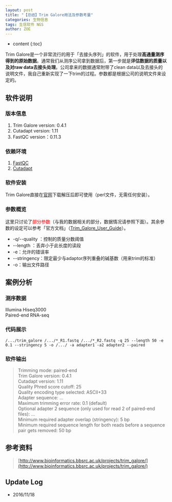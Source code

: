 ```yaml
---
layout: post
title: "【总结】Trim Galore用法及参数考量"
categories: 生物信息
tags: 生信软件 NGS
author: ZOE
---
```


* content
{:toc}

Trim Galore是一个非常流行的用于「去接头序列」的软件，用于处理**高通量测序得到的原始数据**。通常我们从测序公司拿到数据后，第一步就是**评估数据的质量以及对raw data去接头处理**。公司拿来的数据通常附带了clean data以及去接头的说明文件，我自己重新实现了一下trim的过程。参数都是根据公司的说明文件来设定的。




## 软件说明

### 版本信息
1. Trim Galore version: 0.4.1
2. Cutadapt version: 1.11
3. FastQC version：0.11.3

### 依赖环境
1. [FastQC](http://www.bioinformatics.bbsrc.ac.uk/projects/fastqc/)
2. [Cutadapt](https://pypi.python.org/pypi/cutadapt/)


### 软件安装
Trim Galore直接在[官网](http://www.bioinformatics.bbsrc.ac.uk/projects/download.html#trim_galore)下载解压后即可使用（perl文件，无需任何安装）。<br>


### 参数概览
这里只讨论了<font color="red">部分参数</font>（与我的数据相关的部分，数据情况请参照下面）。其余参数的设定可以参考「官方文档」（[Trim_Galore_User_Guide](http://www.bioinformatics.bbsrc.ac.uk/projects/trim_galore/)）。

- -q/--quality <INT>：控制的质量分数阈值
- --length <INT>：丢弃小于此长度的读段
- -e：允许的错误率
- --stringency：限定最少与adaptor序列重叠的碱基数（用来trim的标准）
- -o：输出文件路径


## 案例分析

### 测序数据
Illumina Hiseq3000 <br> 
Paired-end RNA-seq 

### 代码展示
```
/.../trim_galore /.../*_R1.fastq /.../*_R2.fastq -q 25 --length 50 -e 0.1 --stringency 5 -o /.../ -a adapter1 -a2 adapter2 --paired
```

### 软件输出
> Trimming mode: paired-end
<br>Trim Galore version: 0.4.1
<br>Cutadapt version: 1.11
<br>Quality Phred score cutoff: 25
<br>Quality encoding type selected: ASCII+33
<br>Adapter sequence: ...
<br>Maximum trimming error rate: 0.1 (default)
<br>Optional adapter 2 sequence (only used for read 2 of paired-end files): ...
<br>Minimum required adapter overlap (stringency): 5 bp
<br>Minimum required sequence length for both reads before a sequence pair gets removed: 50 bp

## 参考资料
> [http://www.bioinformatics.bbsrc.ac.uk/projects/trim_galore/](http://www.bioinformatics.bbsrc.ac.uk/projects/trim_galore/)

## Update Log
- 2016/11/18